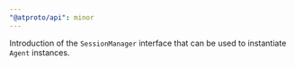 ```yaml
---
"@atproto/api": minor
---
```


Introduction of the `SessionManager` interface that can be used to instantiate `Agent` instances.

